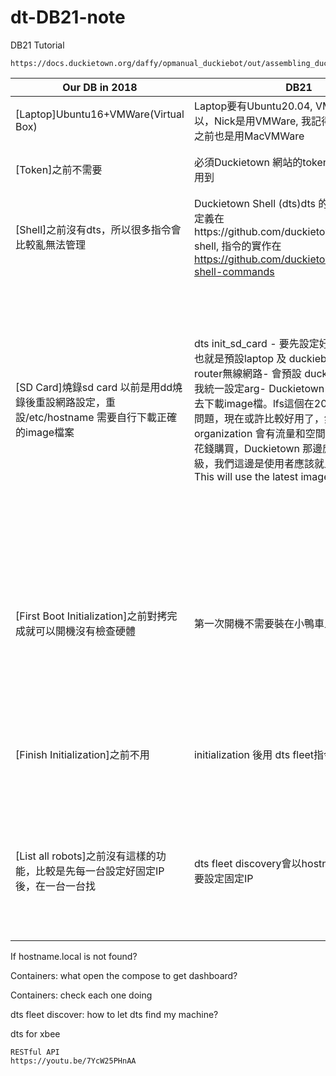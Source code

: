 # dt-DB21-note

DB21 Tutorial

```
https://docs.duckietown.org/daffy/opmanual_duckiebot/out/assembling_duckiebot_db21.html
```

| Our DB in 2018          | DB21        | Questions/Suggestions      |
| ----------------------- | ----------- | -------------------------- |
| [Laptop]Ubuntu16+VMWare(Virtual Box)| Laptop要有Ubuntu20.04, VMWare應該也可以，Nick是用VMWare, 我記得Andrea Censi之前也是用MacVMWare | | 
| [Token]之前不需要  | 必須Duckietown 網站的token, Dashboard 會用到 | 可以一人擁有多台嗎？有分個人的和可多人使用的帳號，後者可以有多個token |
| [Shell]之前沒有dts，所以很多指令會比較亂無法管理 | Duckietown Shell (dts)dts 的abstract class 定義在https://github.com/duckietown/duckietown-shell, 指令的實作在 https://github.com/duckietown/duckietown-shell-commands | 指令有點小複雜，不過是很值得學習的，能把很多docker裡面功能管理的很好，之後會在general meeting介紹 |
| [SD Card]燒錄sd card 以前是用dd燒錄後重設網路設定，重設/etc/hostname 需要自行下載正確的image檔案 | dts init_sd_card - 要先設定好網路WiFi帳密，也就是預設laptop 及 duckiebot會在同一個router無線網路- 會預設 duckiebot hostname我統一設定arg- Duckietown 好像有用Git lfs, 去下載image檔。lfs這個在2018年使用時有點問題，現在或許比較好用了，然而使用的organization 會有流量和空間的限制，會需要花錢購買，Duckietown 那邊應該是有做什麼升級，我們這邊是使用者應該就比較沒有影響. This will use the latest image. | [問題] 因為我們會使用的環境可能有622 627 759 632 要是有一樣的 router SSID and password會比較方便，看是不是既有的可以改一下，還是買幾台新的然後都要用5G連線避免干擾的問題？目前較簡單的解法是在燒錄時設定多個wifi，或是編輯/etc/wpa_supplicant.conf檔案 [問題] RPi SD Card燒錄後是否可以使用？是否需要中在小鴨車上才能做第一次開機？這個之後要給autonomy box以及anchor的RPi使用第一次開機不需要裝在小鴨車上 | 
| [First Boot Initialization]之前對拷完成就可以開機沒有檢查硬體 | 第一次開機不需要裝在小鴨車上 | 燒錄後，第一次開機initialization前會建議先用對拷機複製幾片，以避免第一次開機失敗建議確認Jetson Nano是好的（例如用Duckieboat SD卡確認可以開機）[問題] 第一次開機initialztion，究竟是完成了哪些以前要手動設定的？any ssh key? 照推斷應該都和init sd card給的參數有關 |
| [Finish Initialization]之前不用 | initialization 後用 dts fleet指令確認 | [問題] 第一次開機完成後，是否會有桌面？還是只有command line? 有桌面的話好像可以用AnyDesk?[問題] 第一次開機完成後，user 帳號密碼是什麼？ |
| [List all robots]之前沒有這樣的功能，比較是先每一台設定好固定IP後，在一台一台找 | dts fleet discovery會以hostname為主，不需要設定固定IP | [問題] 如何讓一台machine被找到，原理為何？[問題] 第一次開機完成後，萬一有兩台小鴨車用相同的duckiebot名稱 是可以的嗎？這樣dts fleet會不會有問題？要是有問題的話看起來就每一台小鴨車都要做一次燒錄 sd card的動作 |

If hostname.local is not found?

Containers: what open the compose to get dashboard?

Containers: check each one doing

dts fleet discover: how to let dts find my machine?

dts for xbee

```
RESTful API 
https://youtu.be/7YcW25PHnAA
```















